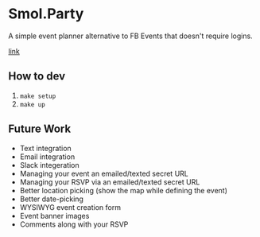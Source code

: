 # Smol.Party

A simple event planner alternative to FB Events that doesn't require logins.

[link]("http://smol.party")


## How to dev

1. `make setup`
2. `make up`

## Future Work

* Text integration
* Email integration
* Slack integeration
* Managing your event an emailed/texted secret URL
* Managing your RSVP via an emailed/texted secret URL
* Better location picking (show the map while defining the event)
* Better date-picking
* WYSIWYG event creation form
* Event banner images
* Comments along with your RSVP
